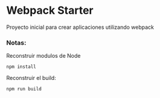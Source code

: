 # Webpack Starter

Proyecto inicial para crear aplicaciones utilizando webpack

### Notas:
Reconstruir modulos de Node
```
npm install
```

Reconstruir el build:
```
npm run build
```